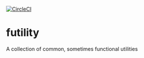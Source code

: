 [![CircleCI](https://circleci.com/gh/brekk/futility/tree/master.svg?style=shield&circle-token=55f2885e65a163dee6ea47f7aa1c71c81b0d552c)](https://circleci.com/gh/brekk/futility/tree/master)

# futility

A collection of common, sometimes functional utilities
